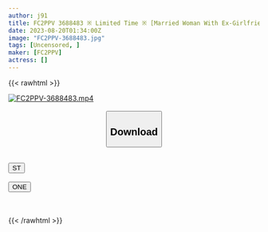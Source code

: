 ```yaml
---
author: j91
title: FC2PPV 3688483 ※ Limited Time ※ [Married Woman With Ex-Girlfriend And Saffle] Compliant Perverted Young Wife (26) Splash Pleasure Hell & Vaginal Cum Shot NTR Husband’s Cock Is Not Good Anymore… [Erotic, Cute And Perverted ] [cen]
date: 2023-08-20T01:34:00Z
image: "FC2PPV-3688483.jpg"
tags: [Uncensored, ]
maker: [FC2PPV]
actress: []
---
```



{{< rawhtml >}}

<div class="video" data-videoid="AL9p0BqR4GCXRQ3">
    <a href="javascript:;">
        <img src="https://my.j91.asia/posts/FC2PPV-3688483/FC2PPV-3688483.jpg" width="WIDTH" height="HEIGHT" alt="FC2PPV-3688483.mp4" loading="lazy">
    </a>
</div>

<script type="text/javascript" src="https://j91.asia/asset/on-demand-st.js"></script>

<br>
  <link rel="stylesheet" href="https://j91.asia/asset/bs5.css">
  
  <center>
  <button class="btn btn-primary" type="button" data-bs-toggle="collapse" data-bs-target=".multi-collapse" aria-expanded="false" aria-controls="multiCollapseExample1 multiCollapseExample2"><h2>Download</h2></button></center>
</p>
<div class="row">
  <div class="col">
    <div class="collapse multi-collapse" id="multiCollapseExample1">
      <div class="card card-body">
	      	      <br>
<div class="buttons">  
<a href="https://streamtape.to/v/AL9p0BqR4GCXRQ3"><button class="btn-hover color-3"><i class="fa fa-download"></i> ST</button></a></div>
    </div>
  </div>
</div>
  <div class="col">
    <div class="collapse multi-collapse" id="multiCollapseExample2">
      <div class="card card-body">
	      <br>
<div class="buttons">
    <a href="https://oneupload.to/336dxzy04izq"><button class="btn-hover color-9"><i class="fa fa-download"></i> ONE</button></a></div>
<br><br>
      </div>
    </div>
  </div>
</div>

{{< /rawhtml >}}